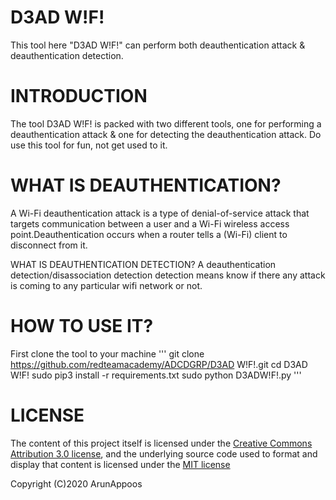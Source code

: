 D3AD W!F!
=========
This tool here "D3AD W!F!" can perform both deauthentication attack & deauthentication detection.

INTRODUCTION
============
The tool D3AD W!F! is packed with two different tools, one for performing a deauthentication attack & one for detecting the deauthentication attack.
Do use this tool for fun, not get used to it.

WHAT IS DEAUTHENTICATION?
=========================
A Wi-Fi deauthentication attack is a type of denial-of-service attack that targets communication between a user and a Wi-Fi wireless access point.Deauthentication occurs when a router tells a (Wi-Fi) client to disconnect from it.

WHAT IS DEAUTHENTICATION DETECTION?
A deauthentication detection/disassociation detection detection means know if there any attack is coming to any particular wifi network or not.

HOW TO USE IT?
==============

First clone the tool to your machine 
'''
   git clone https://github.com/redteamacademy/ADCDGRP/D3AD W!F!.git
   cd D3AD W!F!
   sudo pip3 install -r requirements.txt
   sudo python  D3ADW!F!.py
'''

LICENSE
=======
The content of this project itself is licensed under the [Creative Commons Attribution 3.0 license](http://creativecommons.org/licenses/by/3.0/us/deed.en_US), and the underlying source code used to format and display that content is licensed under the [MIT license](http://opensource.org/licenses/mit-license.php)

Copyright (C)2020 ArunAppoos
   
